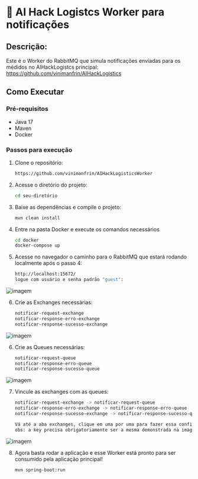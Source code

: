 # 🏥 AI Hack Logistcs Worker para notificações

## Descrição: 
Este é o Worker do RabbitMQ que simula notificações enviadas para os médidos no AIHackLogistcs principal: https://github.com/vinimanfrin/AIHackLogistics

## Como Executar

### Pré-requisitos

- Java 17
- Maven
- Docker

### Passos para execução

1. Clone o repositório:

   ```bash
   https://github.com/vinimanfrin/AIHackLogisticsWorker

2. Acesse o diretório do projeto:
    ```bash
    cd seu-diretório

3. Baixe as dependências e compile o projeto:
    ```bash
    mvn clean install

4. Entre na pasta Docker e execute os comandos necessários
    ```bash
    cd docker
    docker-compose up
    
5. Acesse no navegador o caminho para o RabbitMQ que estará rodando localmente após o passo 4:
    ```bash
    http://localhost:15672/
    logue com usuário e senha padrão "guest":

![imagem](https://github.com/user-attachments/assets/645be598-2b3d-4456-8a07-e5fe6ceaa08b)


    
6. Crie as Exchanges necessárias:
   ```bash
   notificar-request-exchange
   notificar-response-erro-exchange
   notificar-response-sucesso-exchange
![imagem](https://github.com/user-attachments/assets/accdd761-c70c-4dd9-a578-760a5b196fdf)





6. Crie as Queues necessárias:
   ```bash
   notificar-request-queue
   notificar-response-erro-queue
   notificar-response-sucesso-queue
![imagem](https://github.com/user-attachments/assets/3e537836-4d29-4997-a438-4f5558856211)

7. Vincule as exchanges com as queues:
   ```bash
   notificar-request-exchange -> notificar-request-queue
   notificar-response-erro-exchange -> notificar-response-erro-queue
   notificar-response-sucesso-exchange -> notificar-response-sucesso-queue

   Vá até a aba exchanges, clique em uma por uma para fazer essa configuração e logo após clicar em bind:
   obs: a key precisa obrigatoriamente ser a mesma demonstrada na imagem.
![imagem](https://github.com/user-attachments/assets/bc798e02-e067-4b51-9924-932b1bfdbf36)


8. Agora basta rodar a aplicação e esse Worker está pronto para ser consumido pela aplicação principal!
   ```bash
   mvn spring-boot:run
